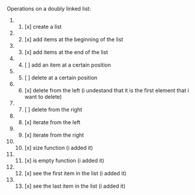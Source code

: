 Operations on a doubly linked list:
1. 1) [x] create a list
2. 2) [x] add items at the beginning of the list
3. 3) [x] add items at the end of the list
4. 4) [ ] add an item at a certain position
5. 5) [ ] delete at a certain position
6. 6) [x] delete from the left (i undestand that it is the first element that i want to delete)
7. 7) [ ] delete from the right
8. 8) [x] iterate from the left
9. 9) [x] iterate from the right
10. 10) [x] size function (i added it)
11. 11) [x] is empty function (i added it)
12. 12) [x] see the first item in the list (i added it)
13. 13) [x] see the last item in the list (i added it)
